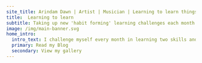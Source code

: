 ```yaml
---
site_title: Arindam Dawn | Artist | Musician | Learning to learn things
title:  Learning to learn
subtitle: Taking up new 'habit forming' learning challenges each month
image: /img/main-banner.svg
home_intro: 
  intro_text: I challenge myself every month in learning two skills and sharing my analysis and research. I also eagerly write about topics that fascinates me and disseminate my thoughts.
  primary: Read my Blog
  secondary: View my gallery
---
```


